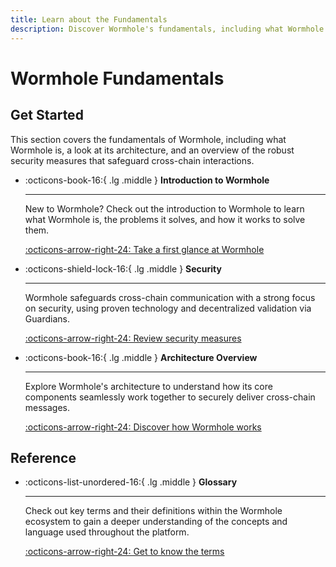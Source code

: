 ```yaml
---
title: Learn about the Fundamentals
description: Discover Wormhole's fundamentals, including what Wormhole is, its architecture, and the robust security measures that safeguard cross-chain interactions.
---
```


# Wormhole Fundamentals

## Get Started

This section covers the fundamentals of Wormhole, including what Wormhole is, a look at its architecture, and an overview of the robust security measures that safeguard cross-chain interactions.

<div class="grid cards" markdown>

-   :octicons-book-16:{ .lg .middle } **Introduction to Wormhole**

    ---

    New to Wormhole? Check out the introduction to Wormhole to learn what Wormhole is, the problems it solves, and how it works to solve them.

    [:octicons-arrow-right-24: Take a first glance at Wormhole](/learn/fundamentals/introduction/)

-   :octicons-shield-lock-16:{ .lg .middle } **Security**

    ---

    Wormhole safeguards cross-chain communication with a strong focus on security, using proven technology and decentralized validation via Guardians.

    [:octicons-arrow-right-24: Review security measures](/learn/fundamentals/security/)

-   :octicons-book-16:{ .lg .middle } **Architecture Overview**

    ---

    Explore Wormhole's architecture to understand how its core components seamlessly work together to securely deliver cross-chain messages.

    [:octicons-arrow-right-24: Discover how Wormhole works](/learn/fundamentals/architecture/)

</div>

## Reference

<div class="grid cards half" markdown>

-   :octicons-list-unordered-16:{ .lg .middle } **Glossary**

    ---

    Check out key terms and their definitions within the Wormhole ecosystem to gain a deeper understanding of the concepts and language used throughout the platform.

    [:octicons-arrow-right-24: Get to know the terms](/learn/fundamentals/glossary/)

</div>
